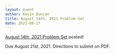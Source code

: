 ```yaml
---
layout: event
author: Kevin Duncan
title: August 14th, 2021 Problem Set
date: 2021-08-17
---
```


[August 14th, 2021 Problem Set](/events/problem-sets/Weekly_Problem_Set_Aug_21_2021.pdf) posted!

Due August 21st, 2021. Directions to submit on PDF.
